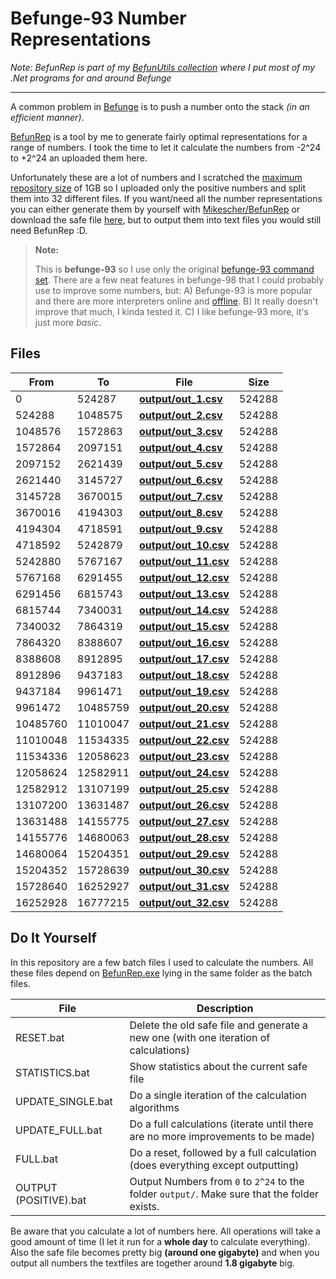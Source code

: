 Befunge-93 Number Representations
=================================
*Note: BefunRep is part of my [BefunUtils collection](https://github.com/Mikescher/BefunUtils) where I put most of my .Net programs for and around Befunge*

___

A common problem in [Befunge](http://esolangs.org/wiki/Befunge) is to push a number onto the stack *(in an efficient manner)*.

[BefunRep](https://github.com/Mikescher/BefunRep) is a tool by me to generate fairly optimal representations for a range of numbers.
I took the time to let it calculate the numbers from -2^24 to +2^24 an uploaded them here.

Unfortunately these are a lot of numbers and I scratched the [maximum repository size](https://help.github.com/articles/what-is-my-disk-quota/) of 1GB so I uploaded only the positive numbers and split them into 32 different files. If you want/need all the number representations you can either generate them by yourself with [Mikescher/BefunRep](https://github.com/Mikescher/BefunRep) or download the safe file [here](https://mega.co.nz/#!4Ns2QbTJ!Ubfy5-IVFRWDkO5NLbo2eNM6AfC1_hQj2FZOuUo8x78), but to output them into text files you would still need BefunRep :D. 

> **Note:**
>
> This is **befunge-93** so I use only the original [befunge-93 command set](https://github.com/catseye/Befunge-93/blob/master/doc/Befunge-93.markdown). There are a few neat features in befunge-98 that I could probably use to improve some numbers, but:
> A) Befunge-93 is more popular and there are more interpreters online and [offline](https://github.com/Mikescher/BefunExec).
> B) It really doesn't improve that much, I kinda tested it.
> C) I like befunge-93 more, it's just more *basic*.

Files
-----

 From     | To       | File                                                                                                               | Size
----------|----------|--------------------------------------------------------------------------------------------------------------------|---------
  0       |   524287 | **[output/out_1.csv](https://raw.githubusercontent.com/Mikescher/Befunge_Number_Representations/master/output/out_1.csv)**   | 524288
   524288 |  1048575 | **[output/out_2.csv](https://raw.githubusercontent.com/Mikescher/Befunge_Number_Representations/master/output/out_2.csv)**   | 524288
  1048576 |  1572863 | **[output/out_3.csv](https://raw.githubusercontent.com/Mikescher/Befunge_Number_Representations/master/output/out_3.csv)**   | 524288
  1572864 |  2097151 | **[output/out_4.csv](https://raw.githubusercontent.com/Mikescher/Befunge_Number_Representations/master/output/out_4.csv)**   | 524288
  2097152 |  2621439 | **[output/out_5.csv](https://raw.githubusercontent.com/Mikescher/Befunge_Number_Representations/master/output/out_5.csv)**   | 524288
  2621440 |  3145727 | **[output/out_6.csv](https://raw.githubusercontent.com/Mikescher/Befunge_Number_Representations/master/output/out_6.csv)**   | 524288
  3145728 |  3670015 | **[output/out_7.csv](https://raw.githubusercontent.com/Mikescher/Befunge_Number_Representations/master/output/out_7.csv)**   | 524288
  3670016 |  4194303 | **[output/out_8.csv](https://raw.githubusercontent.com/Mikescher/Befunge_Number_Representations/master/output/out_8.csv)**   | 524288
  4194304 |  4718591 | **[output/out_9.csv](https://raw.githubusercontent.com/Mikescher/Befunge_Number_Representations/master/output/out_9.csv)**   | 524288
  4718592 |  5242879 | **[output/out_10.csv](https://raw.githubusercontent.com/Mikescher/Befunge_Number_Representations/master/output/out_10.csv)** | 524288
  5242880 |  5767167 | **[output/out_11.csv](https://raw.githubusercontent.com/Mikescher/Befunge_Number_Representations/master/output/out_11.csv)** | 524288
  5767168 |  6291455 | **[output/out_12.csv](https://raw.githubusercontent.com/Mikescher/Befunge_Number_Representations/master/output/out_12.csv)** | 524288
  6291456 |  6815743 | **[output/out_13.csv](https://raw.githubusercontent.com/Mikescher/Befunge_Number_Representations/master/output/out_13.csv)** | 524288
  6815744 |  7340031 | **[output/out_14.csv](https://raw.githubusercontent.com/Mikescher/Befunge_Number_Representations/master/output/out_14.csv)** | 524288
  7340032 |  7864319 | **[output/out_15.csv](https://raw.githubusercontent.com/Mikescher/Befunge_Number_Representations/master/output/out_15.csv)** | 524288
  7864320 |  8388607 | **[output/out_16.csv](https://raw.githubusercontent.com/Mikescher/Befunge_Number_Representations/master/output/out_16.csv)** | 524288
  8388608 |  8912895 | **[output/out_17.csv](https://raw.githubusercontent.com/Mikescher/Befunge_Number_Representations/master/output/out_17.csv)** | 524288
  8912896 |  9437183 | **[output/out_18.csv](https://raw.githubusercontent.com/Mikescher/Befunge_Number_Representations/master/output/out_18.csv)** | 524288
  9437184 |  9961471 | **[output/out_19.csv](https://raw.githubusercontent.com/Mikescher/Befunge_Number_Representations/master/output/out_19.csv)** | 524288
  9961472 | 10485759 | **[output/out_20.csv](https://raw.githubusercontent.com/Mikescher/Befunge_Number_Representations/master/output/out_20.csv)** | 524288
 10485760 | 11010047 | **[output/out_21.csv](https://raw.githubusercontent.com/Mikescher/Befunge_Number_Representations/master/output/out_21.csv)** | 524288
 11010048 | 11534335 | **[output/out_22.csv](https://raw.githubusercontent.com/Mikescher/Befunge_Number_Representations/master/output/out_22.csv)** | 524288
 11534336 | 12058623 | **[output/out_23.csv](https://raw.githubusercontent.com/Mikescher/Befunge_Number_Representations/master/output/out_23.csv)** | 524288
 12058624 | 12582911 | **[output/out_24.csv](https://raw.githubusercontent.com/Mikescher/Befunge_Number_Representations/master/output/out_24.csv)** | 524288
 12582912 | 13107199 | **[output/out_25.csv](https://raw.githubusercontent.com/Mikescher/Befunge_Number_Representations/master/output/out_25.csv)** | 524288
 13107200 | 13631487 | **[output/out_26.csv](https://raw.githubusercontent.com/Mikescher/Befunge_Number_Representations/master/output/out_26.csv)** | 524288
 13631488 | 14155775 | **[output/out_27.csv](https://raw.githubusercontent.com/Mikescher/Befunge_Number_Representations/master/output/out_27.csv)** | 524288
 14155776 | 14680063 | **[output/out_28.csv](https://raw.githubusercontent.com/Mikescher/Befunge_Number_Representations/master/output/out_28.csv)** | 524288
 14680064 | 15204351 | **[output/out_29.csv](https://raw.githubusercontent.com/Mikescher/Befunge_Number_Representations/master/output/out_29.csv)** | 524288
 15204352 | 15728639 | **[output/out_30.csv](https://raw.githubusercontent.com/Mikescher/Befunge_Number_Representations/master/output/out_30.csv)** | 524288
 15728640 | 16252927 | **[output/out_31.csv](https://raw.githubusercontent.com/Mikescher/Befunge_Number_Representations/master/output/out_31.csv)** | 524288
 16252928 | 16777215 | **[output/out_32.csv](https://raw.githubusercontent.com/Mikescher/Befunge_Number_Representations/master/output/out_32.csv)** | 524288

Do It Yourself
--------------

In this repository are a few batch files I used to calculate the numbers. All these files depend on [BefunRep.exe](https://github.com/Mikescher/BefunRep) lying in the same folder as the batch files.

File                  | Description
----------------------|-----------------------------------------------------------
RESET.bat             | Delete the old safe file and generate a new one (with one iteration of calculations)
STATISTICS.bat        | Show statistics about the current safe file
UPDATE_SINGLE.bat     | Do a single iteration of the calculation algorithms
UPDATE_FULL.bat       | Do a full calculations (iterate until there are no more improvements to be made)
FULL.bat              | Do a reset, followed by a full calculation (does everything except outputting)
OUTPUT (POSITIVE).bat | Output Numbers from `0` to `2^24` to the folder `output/`. Make sure that the folder exists.

Be aware that you calculate a lot of numbers here. All operations will take a good amount of time (I let it run for a **whole day** to calculate everything).  
Also the safe file becomes pretty big **(around one gigabyte)** and when you output all numbers the textfiles are together around **1.8 gigabyte** big.